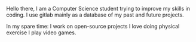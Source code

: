 Hello there, 
I am a Computer Science student trying to improve my skills in coding. 
I use gitlab mainly as a database of my past and future projects.

In my spare time: 
  I work on open-source projects
  I love doing physical exercise 
  I play video games.
  
